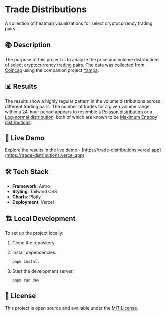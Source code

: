 # Trade Distributions

A collection of heatmap visualizations for select cryptocurrency trading pairs.

## 📚 Description

The purpose of this project is to analyze the price and volume distributions of select cryptocurrency trading pairs. The data was collected from [Coincap](https://coincap.io) using the companion project [Yampa](https://github.com/GoldToothRichards/yampa).

## 📊 Results

The results show a highly regular pattern in the volume distributions across different trading pairs. The number of trades for a given volume range within a 24-hour period appears to resemble a [Poisson distribution](https://en.wikipedia.org/wiki/Poisson_distribution) or a [Log-normal distribution](https://en.wikipedia.org/wiki/Log-normal_distribution), both of which are known to be [Maximum Entropy distributions](https://en.wikipedia.org/wiki/Maximum_entropy_probability_distribution).

## 🌟 Live Demo

Explore the results in the live demo - [https://trade-distributions.vercel.app](https://trade-distributions.vercel.app)

## 🛠️ Tech Stack

- **Framework**: Astro
- **Styling**: Tailwind CSS
- **Charts**: Plotly
- **Deployment**: Vercel

## 🏗️ Local Development

To set up the project locally:

1. Clone the repository
2. Install dependencies:

   ```bash
   pnpm install
   ```

3. Start the development server:

   ```bash
   pnpm run dev
   ```

## 📄 License

This project is open source and available under the [MIT License](LICENSE).
